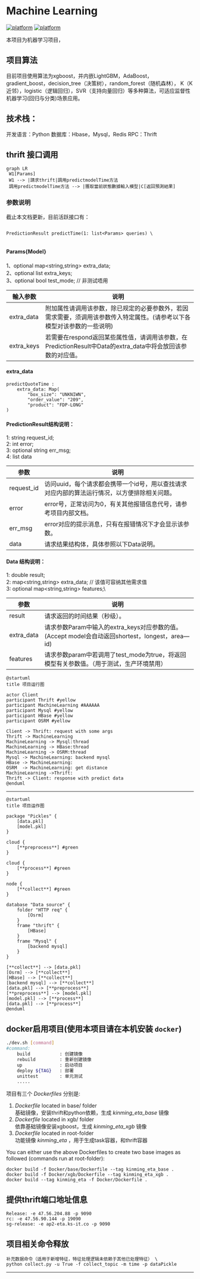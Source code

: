 Machine Learning
================
[![platform](https://img.shields.io/badge/python-3.5-green.svg)]() [![platform](https://img.shields.io/badge/python-3.6-green.svg)]()

本项目为机器学习项目，
## 项目算法
目前项目使用算法为xgboost，并内嵌LightGBM，AdaBoost，gradient_boost，decision_tree（决策树），random_forest（随机森林），
K（K近邻），logistic（逻辑回归），SVR（支持向量回归）等多种算法，可适应监督性机器学习(回归与分类)场景应用。

## 技术栈：
开发语言：Python
数据库：Hbase，Mysql，Redis
RPC：Thrift

## thrift 接口调用
```mermaid
graph LR
 W1[Params]
 W1 --> |請求thrift|調用predictmodelTime方法
 調用predictmodelTime方法 --> |獲取當前狀態數據輸入模型|C[返回預測結果]
```

### 参数说明
截止本文档更新，目前活跃接口有：
```
 
PredictionResult predictTime(1: list<Params> queries) \
 
```
#### Params{Model}

1、optional map<string,string> extra_data;\
2、optional list<string> extra_keys;\
3、optional bool test_mode; // 非测试唔用

|   輸入参数   |  说明                                                                       |
| ------------ | -------------------------------------------------------------------------------- |
|  extra_data  | 附加属性请调用该参数，除已规定的必要参数外，若因需求需要，须调用该参数传入特定属性。(请参考以下各模型对该参数的一些说明) |
|  extra_keys  | 若需要在respond返回某些属性值，请调用该参数，在PredictionResult中Data的extra_data中将会放回该参数的对应值。|

#### extra_data

```
predictQuoteTime :
    extra_data: Map(
        "box_size": "UNKNIWN", 
        "order_value": "209", 
        "product": "FDP-LONG"
)
```

#### PredictionResult结构说明：

1: string request_id; \
2: int error; \
3: optional string err_msg;\
4: list<Data> data

|     参数     |  说明                                                                            |
| ------------ | -------------------------------------------------------------------------------- |
|  request_id  | 访问uuid，每个请求都会携带一个id号，用以查找请求对应内部的算法运行情况，以方便排除相关问题。|
|    error     | error号，正常访问为0，有关其他报错信息代号，请参考项目内部文档。|
|   err_msg    | error对应的提示消息，只有在报错情况下才会显示该参数。|
|    data      | 请求结果结构体，具体参照以下Data说明。|

#### Data 结构说明：
1: double result;\
2: map<string,string> extra_data; // 该值可容纳其他需求值\
3: optional map<string,string> features;\

|     参数     |  说明                                                                            |
| ------------ | -------------------------------------------------------------------------------- |
|    result    | 请求返回的时间结果（秒级）。|
|  extra_data  | 请求参数Param中输入的extra_keys对应参数的值。(Accept model会自动返回shortest，longest，area—id)|
|   features   | 请求参数param中若调用了test_mode为true，将返回模型有关参数值。（用于测试，生产环境禁用）|
```plantuml
@startuml
title 项目运行图

actor Client
participant Thrift #yellow
participant MachineLearning #AAAAAA
participant Mysql #yellow
participant HBase #yellow
participant OSRM #yellow

Client -> Thrift: request with some args
Thrift -> MachineLearning
MachineLearning -> Mysql:thread
MachineLearning -> HBase:thread
MachineLearning -> OSRM:thread
Mysql -> MachineLearning: backend mysql
HBase -> MachineLearning: 
OSRM  -> MachineLearning: get distance
MachineLearning ->Thrift: 
Thrift -> Client: response with predict data
@enduml
```
 -----------
 
```plantuml
@startuml
title 项目运作图

package "Pickles" {
    [data.pkl]
    [model.pkl]
}

cloud {
    [**preprocess**] #green
}

cloud {
    [**process**] #green
}

node {
    [**collect**] #green
}

database "Data source" {
    folder "HTTP req" {
        [Osrm]
    }
    frame "thrift" {
        [HBase]
    }
    frame "Mysql" {
        [backend mysql]
    }
}

[**collect**] --> [data.pkl]
[Osrm] --> [**collect**]
[HBase] --> [**collect**]
[backend mysql] --> [**collect**]
[data.pkl] --> [**preprocess**]
[**preprocess**] --> [model.pkl]
[model.pkl] --> [**process**]
[data.pkl] --> [**process**]
@enduml
 ```


## docker启用项目(使用本项目请在本机安装 `docker`)
```bash
./dev.sh [command]
#command:
    build           : 创建镜像
    rebuild         : 重新创建镜像 
    up              : 启动项目
    deploy ${TAG}   : 部署
    unittest        : 单元测试
    .....
```
项目有三个 _Dockerfiles_ 分别是:

1. _Dockerfile_ located in base/ folder  
    基础镜像，安装thrift和python依赖，生成 _kinming_eta_base_ 镜像
2. _Dockerfile_ located in xgb/ folder  
    依靠基础镜像安装xgboost，生成 _kinming_eta_xgb_ 镜像
3. _Dockerfile_ located in root-folder  
    功能镜像 _kinming_eta_ ，用于生成task容器，和thrift容器

You can either use the above Dockerfiles to create two base images as followed (commands run at root-folder):

    docker build -f Docker/base/Dockerfile --tag kinming_eta_base . 
    docker build -f Docker/xgb/Dockerfile --tag kinming_eta_xgb . 
    docker build --tag kinming_eta -f Docker/Dockerfile . 


## 提供thrift端口地址信息

```shell
Release: -e 47.56.204.88 -p 9090
rc: -e 47.56.90.144 -p 19090
sg-release: -e ap2-eta.ks-it.co -p 9090
```

## 项目相关命令释放

```shell
补充数据命令（适用于新增特征，特征处理逻辑未依赖于其他已处理特征） \
python collect.py -u True -f collect_topic -m time -p dataPickle
```
---------------


